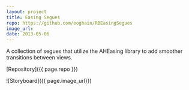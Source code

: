 ```yaml
---
layout: project
title: Easing Segues
repo: https://github.com/eoghain/RBEasingSegues
image_url: 
date: 2013-05-06
---
```


A collection of segues that utilize the AHEasing library to add smoother transitions between views.

[Repository]({{ page.repo }})

![Storyboard]({{ page.image_url}})